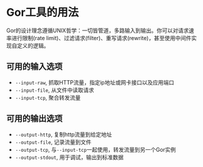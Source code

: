 # Gor工具的用法

Gor的设计理念遵循UNIX哲学：一切皆管道，多路输入到输出。你可以对请求速率进行限制(rate limit)、过滤请求(filter)、重写请求(rewrite)，甚至使用中间件实现自定义的逻辑。

## 可用的输入选项

+ `--input-raw`, 抓取HTTP流量，指定ip地址或网卡接口以及应用端口
+ `--input-file`, 从文件中读取请求
+ `--input-tcp`, 聚合转发流量

## 可用的输出选项

+ `--output-http`, 复制http流量到给定地址
+ `--output-file`, 记录流量到文件
+ `--output-tcp`, 与`--input-tcp`一起使用，转发流量到另一个Gor实例
+ `--output-stdout`, 用于调试，输出到标准数据

